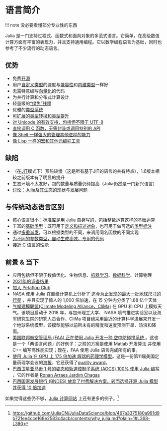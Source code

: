 # 语言简介
!!! note
	没必要看懂部分专业性的东西

Julia 是一门支持过程式、函数式和面向对象的多范式语言。它简单，在高级数值计算方面有丰富的表现力，并且支持通用编程。它以数学编程语言为基础，同时也参考了不少流行的动态语言。

## 优势
- 免费[开源](https://github.com/julialang/julia)
- 用户[自定义类型](../advanced/struct.md)的速度与[兼容性](../advanced/method.md)和[内建类型](../advanced/typesystem.md#原始类型)一样好
- 无需特意编写[向量化](../basic/vector.md#向量点运算)的代码
- 为并行计算和分布式计算设计
- 轻量级的[“绿色”线程](../advanced/task.md)
- 优雅的[类型系统](../advanced/typesystem.md)
- [可扩展的类型转换和类型提升](../advanced/conpro.md)
- [对 Unicode 的有效支持，包括但不限于 UTF-8](../basic/string.md)
- [直接调用 C 函数，无需封装或调用特别的 API](../advanced/ccall.md)
- [像 Shell 一样强大的管理其他进程的能力](../advanced/cmd.md)
- [像 Lisp 一样的宏和其他元编程工具](../advanced/meta.md)

## 缺陷
- （在[JIT](https://discourse.juliacn.com/t/topic/4203#just-in-time-compilation)模式下）预热较慢（这是所有基于JIT的语言的共有特点），1.6版本相较之前版本有了明显的提升
- 生态环境不太友好，包的数量与质量仍待提高（Julia仍然是一门新兴语言）
- [讨论：Julia及其生态的现状与发展问题](https://discourse.julialang.org/t/discussion-on-why-i-no-longer-recommend-julia-by-yuri-vishnevsky/81151)

## 与传统动态语言区别
- 核心语言很小：[标准库](../blog/packages/stdlib.md)是用 Julia 自身写的，包括整数运算这样的基础运算
- 丰富的[基础类型](../lists/typetree1.6.txt)：既可用于[定义和描述对象](../advanced/struct.md)，也可用于做可选的[类型标注](../advanced/typesystem.md#类型声明)
- 通过[多重派发](https://discourse.juliacn.com/t/topic/4203#multiple-dispatch)，可以根据类型的不同，来调用同名函数的不同实现
- [为不同的参数类型，自动生成高效、专用的代码](../advanced/method.md)
- [接近 C 语言的性能](/assets/svg/benchmarks.svg)

## 前景 & 当下
- 应用包括但不限于数值优化、生物信息、[机器学习](../blog/packages/classify.md#机器学习)、[数据科学](../blog/packages/classify.md#数据工具)、计算物理
- [2021年的调查结果](../ecosystem/survey/2021.md)
- [加入 Petaflop Club](https://www.hpcwire.com/off-the-wire/julia-joins-petaflop-club/)
- NASA 使用 Julia 在超级计算机上分析了 [迄今为止发现的最大一批地球尺寸的行星](https://exoplanets.nasa.gov/news/1669/seven-rocky-trappist-1-planets-may-be-made-of-similar-stuff/) ，并且实现了惊人的 1,000 倍加速，在 15 分钟内分类了1.88 亿个天体
- [气候建模联盟(Climate Modeling Alliance，CliMa)](https://clima.caltech.edu/) 在 GPU 和 CPU 上模拟天气。该项目启动于 2018 年，与加州理工大学、 NASA 喷气推进实验室以及海军研究生院的研究人员合作，CliMa 项目组采用最近的计算科学进展来开发一个地球系统模型，该模型能够以前所未有的精度和速度预测干旱、热浪和降雨。
- [美国联邦航空管理局 (FAA) 正在使用 Julia 开发一种 空中防碰撞系统 ](https://youtu.be/19zm1Fn0S9M)。这也是一个「两语言问题」的好例子：之前的方案是使用 Matlab 开发算法 并使用 C++ 编写高性能实现；现在，FAA 使用 Julia 语言完成所有的事。
- [使用 Julia 在 GPU 上 175 倍加速 辉瑞的药理学模型](https://juliacomputing.com/case-studies/pfizer/)。这是一份第11届美国定量药理学会议的[海报](https://chrisrackauckas.com/assets/Posters/ACoP11_Poster_Abstracts_2020.pdf)，它还获得了[quality award](https://web.archive.org/web/20210121164011/https://www.go-acop.org/abstract-awards)。
- [巴西卫星亚马逊 1 号的姿态和轨道控制子系统 (AOCS) 100% 使用 Julia 编写](https://discourse.julialang.org/t/julia-and-the-satellite-amazonia-1/57541) ，它的作者是 [Ronan Arraes Jardim Chagas](https://ronanarraes.com/)
- [巴西国家发展银行 (BNDES) 放弃了付费解决方案，转而选择开源 Julia 模型并获得 10 倍加速](https://youtu.be/NY0HcGqHj3g)

如果觉得这些仍不够，[Julia 计算网站](https://juliacomputing.com/case-studies/) 上还有更多的例子。[^3]

[^1]: https://docs.juliacn.com/latest/
[^2]: https://julialang.org/blog/2012/02/why-we-created-julia-zh_CN/
[^3]: https://github.com/JuliaCN/JuliaDataScience/blob/467a3375180a991d9b721ee4cce168e2583c4acb/contents/why_julia.md?plain=1#L368-L380
